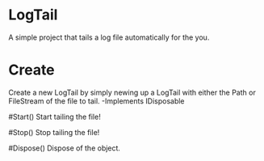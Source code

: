 # LogTail
A simple project that tails a log file automatically for the you.

# Create
Create a new LogTail by simply newing up a LogTail with either the Path or FileStream of the file to tail.
-Implements IDisposable

#Start()
Start tailing the file!

#Stop()
Stop tailing the file!

#Dispose()
Dispose of the object.
